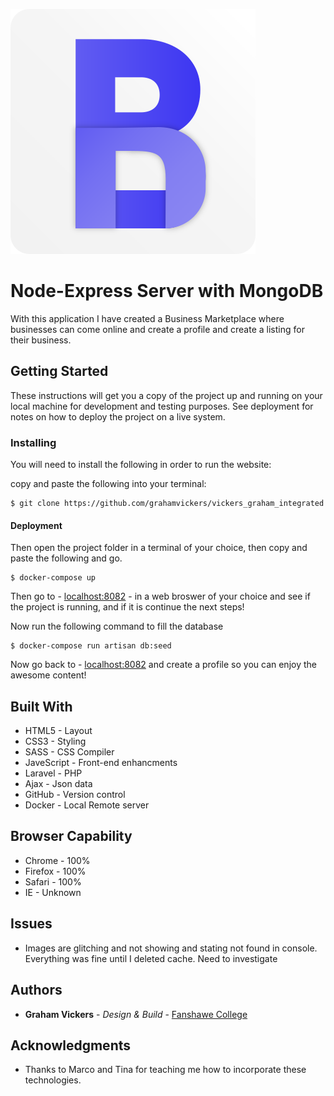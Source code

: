 ![](/public/images/logo_bg.svg)

# Node-Express Server with MongoDB

With this application I have created a Business Marketplace where businesses can come online and create a profile and create a listing for their business.


## Getting Started

These instructions will get you a copy of the project up and running on your local machine for development and testing purposes. See deployment for notes on how to deploy the project on a live system.


### Installing

You will need to install the following in order to run the website:

copy and paste the following into your terminal: 

```
$ git clone https://github.com/grahamvickers/vickers_graham_integrated
```

#### Deployment 

Then open the project folder in a terminal of your choice, then copy and paste the following and go.
```
$ docker-compose up
```
Then go to - [localhost:8082](https://localhost:8082) - in a web broswer of your choice and see if the project is running, and if it is continue the next steps!

Now run the following command to fill the database
```
$ docker-compose run artisan db:seed
```
Now go back to - [localhost:8082](https://localhost:8082/register) and create a profile so you can enjoy the awesome content!
## Built With

* HTML5 - Layout
* CSS3 - Styling
* SASS - CSS Compiler
* JaveScript - Front-end enhancments
* Laravel - PHP  
* Ajax - Json data 
* GitHub - Version control
* Docker - Local Remote server


## Browser Capability 

* Chrome - 100%
* Firefox - 100%
* Safari - 100%
* IE - Unknown

## Issues 

* Images are glitching and not showing and stating not found in console. Everything was fine until I deleted cache. Need to investigate
## Authors

* **Graham Vickers** - *Design & Build* - [Fanshawe College](https://github.com/grahamvickers)

## Acknowledgments

* Thanks to Marco and Tina for teaching me how to incorporate these technologies.

